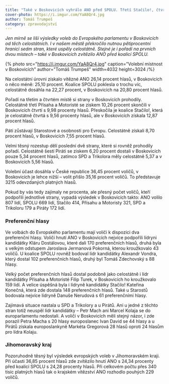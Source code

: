 ```yaml
---
title: "Také v Boskovicích vyhrálo ANO před SPOLU. Třetí Stačilo!, čtvrtí Přísaha a Motoristé"
cover-photo: https://i.imgur.com/YaA8Qr4.jpg
author: Tomáš Trumpeš
category: zpravodajství
---
```


*Jen mírně se liší výsledky voleb do Evropského parlamentu v Boskovicích od těch celostátních. I v našem městě překročilo nutnou pětiprocentní hranici sedm stran, které uspěly celostátně. Stejné je i pořadí na prvních dvou místech – také v Boskovicích zvítězilo ANO před koalicí SPOLU.*

{% photo src="https://i.imgur.com/YaA8Qr4.jpg" caption="Volební místnost v Boskovicích" author="Tomáš Trumpeš" width=4032 height=3024 /%}

Na celostátní úrovni získalo vítězné ANO 26,14 procent hlasů, v Boskovicích o něco méně: 25,10 procent. Koalice SPOLU poklesla o trochu víc, celostátně dosáhla na 22,27 procent, v Boskovicích na 20,80 procent hlasů.

Pořadí na třetím a čtvrtém místě si strany v Boskovicích prohodily. Celostátně třetí Přísaha a Motoristé se ziskem 10,26 procent skončili v Boskovicích čtvrtí s 9,98 procenty hlasů. Přeskočila je koalice Stačilo!, která je celostátně čtvrtá s 9,56 procenty hlasů, ale v Boskovicích získala 12,87 procent hlasů.

Pátí zůstávají Starostové a osobnosti pro Evropu. Celostátně získali 8,70 procent hlasů, v Boskovicích 7,55 procent hlasů.

Velmi těsný rozestup dělí poslední dvě strany, které si rovněž prohodily pořadí. Celostátně šestí Piráti se ziskem 6,20 procent dostali v Boskovicích pouze 5,34 procent hlasů, zatímco SPD a Trikolora měly celostátně 5,37 a v Boskovicích 5,56 hlasů.

Volební účast dosáhla v České republice 36,45 procent voličů, v Boskovicích je lehce nižší – volit přišlo 35,16 procent voličů. To představuje 3215 odevzdaných platných hlasů.

Pokud by vás tedy zajímaly ne procenta, ale přesný počet voličů, kteří podpořili jednotlivé strany, vypadá výsledek v Boskovicích takto: ANO volilo 807 lidí, SPOLU 669 lidí, Stačilo 414, Přísahu a Motoristy 321, SPD a Trikoloru 179 a Piráty 172 lidí.

### Preferenční hlasy

Ve volbách do Evropského parlamentu mají voliči k dispozici dva preferenční hlasy. Voliči hnutí ANO v Boskovicích nejvíce podpořili lídryni kandidátky Kláru Dostálovou, které dali 170 preferenčních hlasů, druhá byla s velkým odstupem Jaroslava Jermanová Pokorná, kterou kroužkovalo 43 voličů. U koalice SPOLU rovněž bodoval lídr kandidátky Alexandr Vondra, který dostal 102 preferenčních hlasů, druhý byl Tomáš Zdechovský s 88 hlasy.

Velký počet preferenčních hlasů dostal podobně jako celostátně i lídr kandidátky Přísaha a Motoristé Filip Turek, v Boskovicích ho kroužkovalo 159 lidí. A velice úspěšná byla i lídryně kandidátky Stačilo! Kateřina Konečná, která zde dostala 148 preferenčních hlasů. Také u Starostů bodovala nejvíce lídryně Danuše Nerudová s 61 preferenčními hlasy.

Zajímavá situace nastala u SPD a Trikolory a u Pirátů. Ani u jedné z těchto stran totiž neuspěl lídr kandidátky – Petr Mach ani Marcel Kolaja se do europarlamentu nedostali. A voliči v Boskovicích měli stejný názor, i zde porazil Petra Macha s 20 hlasy europoslanec Ivan David se 44 hlasy a u Pirátů získala europoslankyně Markéta Gregorová 28 hlasů oproti 24 hlasům pro lídra Kolaju.

### Jihomoravský kraj

Pozoruhodně těsný byl výsledek evropských voleb v Jihomoravském kraji. Při účasti 36,85 procent hlasů zde zvítězilo hnutí ANO s 24,34 procenty před koalicí SPOLU s 24,28 procenty hlasů. Při celkovém počtu přes 340 tisíc platných hlasů tak o krajském vítězství ANO rozhodlo pouhých 229 voličů. 
